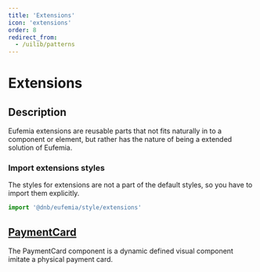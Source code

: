 ```yaml
---
title: 'Extensions'
icon: 'extensions'
order: 8
redirect_from:
  - /uilib/patterns
---
```


# Extensions

## Description

Eufemia extensions are reusable parts that not fits naturally in to a component or element, but rather has the nature of being a extended solution of Eufemia.

### Import extensions styles

The styles for extensions are not a part of the default styles, so you have to import them explicitly.

```js
import '@dnb/eufemia/style/extensions'
```

## [PaymentCard](/uilib/extensions/payment-card)

The PaymentCard component is a dynamic defined visual component imitate a physical payment card.
